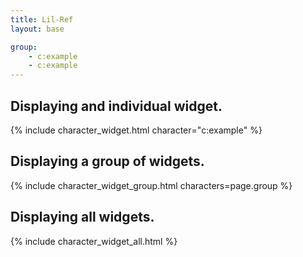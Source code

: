 ```yaml
---
title: Lil-Ref
layout: base

group:
    - c:example
    - c:example
---
```


## Displaying and individual widget.
{% include character_widget.html character="c:example" %}

## Displaying a group of widgets.
{% include character_widget_group.html characters=page.group %}

## Displaying all widgets.
{% include character_widget_all.html %}
